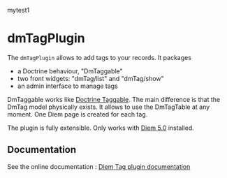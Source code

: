 mytest1

dmTagPlugin
=================

The `dmTagPlugin` allows to add tags to your records.
It packages
- a Doctrine behaviour, "DmTaggable"
- two front widgets: "dmTag/list" and "dmTag/show"
- an admin interface to manage tags

DmTaggable works like [Doctrine Taggable](http://www.doctrine-project.org/extension/Taggable/1_2-1_0).
The main difference is that the DmTag model physically exists.
It allows to use the DmTagTable at any moment.
One Diem page is created for each tag.

The plugin is fully extensible. Only works with [Diem 5.0](http://diem-project.org/) installed.

Documentation
-------------

See the online documentation : [Diem Tag plugin documentation](http://diem-project.org/plugins/dmtagplugin)